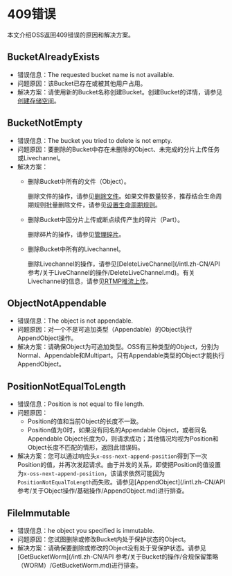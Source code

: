 # 409错误

本文介绍OSS返回409错误的原因和解决方案。

## BucketAlreadyExists

-   错误信息：The requested bucket name is not available.
-   问题原因：该Bucket已存在或被其他用户占用。
-   解决方案：请使用新的Bucket名称创建Bucket。创建Bucket的详情，请参见[创建存储空间](/intl.zh-CN/快速入门/创建存储空间.md)。

## BucketNotEmpty

-   错误信息：The bucket you tried to delete is not empty.
-   问题原因：要删除的Bucket中存在未删除的Object、未完成的分片上传任务或Livechannel。
-   解决方案：
    -   删除Bucket中所有的文件（Object）。

        删除文件的操作，请参见[删除文件](/intl.zh-CN/开发指南/对象/文件（Object）/管理文件/删除文件.md)。如果文件数量较多，推荐结合生命周期规则批量删除文件，请参见[设置生命周期规则](/intl.zh-CN/控制台用户指南/存储空间管理/基础设置/设置生命周期规则.md)。

    -   删除Bucket中因分片上传或断点续传产生的碎片（Part）。

        删除碎片的操作，请参见[管理碎片](/intl.zh-CN/控制台用户指南/上传、下载和管理文件/管理碎片.md)。

    -   删除Bucket中所有的Livechannel。

        删除Livechannel的操作，请参见[DeleteLiveChannel](/intl.zh-CN/API 参考/关于LiveChannel的操作/DeleteLiveChannel.md)。有关Livechannel的信息，请参见[RTMP推流上传](/intl.zh-CN/开发指南/对象/文件（Object）/上传文件（Object）/RTMP推流上传.md)。


## ObjectNotAppendable

-   错误信息：The object is not appendable.
-   问题原因：对一个不是可追加类型（Appendable）的Object执行AppendObject操作。
-   解决方案：请确保Object为可追加类型。OSS有三种类型的Object，分别为Normal、Appendable和Multipart。只有Appendable类型的Object才能执行AppendObject。

## PositionNotEqualToLength

-   错误信息：Position is not equal to file length.
-   问题原因：
    -   Position的值和当前Object的长度不一致。
    -   Position值为0时，如果没有同名的Appendable Object，或者同名Appendable Object长度为0，则请求成功；其他情况均视为Position和Object长度不匹配的情形，返回此错误码。
-   解决方案：您可以通过响应头`x-oss-next-append-position`得到下一次Position的值，并再次发起请求。由于并发的关系，即使把Position的值设置为`x-oss-next-append-position`，该请求依然可能因为`PositionNotEqualToLength`而失败。请参见[AppendObject](/intl.zh-CN/API 参考/关于Object操作/基础操作/AppendObject.md)进行排查。

## FileImmutable

-   错误信息：he object you specified is immutable.
-   问题原因：您试图删除或修改Bucket内处于保护状态的Object。
-   解决方案：请确保要删除或修改的Object没有处于受保护状态。请参见[GetBucketWorm](/intl.zh-CN/API 参考/关于Bucket的操作/合规保留策略（WORM）/GetBucketWorm.md)进行排查。


